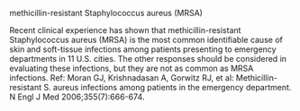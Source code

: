  methicillin-resistant Staphylococcus aureus (MRSA)

Recent clinical experience has shown that methicillin-resistant Staphylococcus aureus (MRSA) is the most
common identifiable cause of skin and soft-tissue infections among patients presenting to emergency
departments in 11 U.S. cities. The other responses should be considered in evaluating these infections,
but they are not as common as MRSA infections.
Ref: Moran GJ, Krishnadasan A, Gorwitz RJ, et al: Methicillin-resistant S. aureus infections among patients in the emergency department. N Engl J Med 2006;355(7):666-674.
 